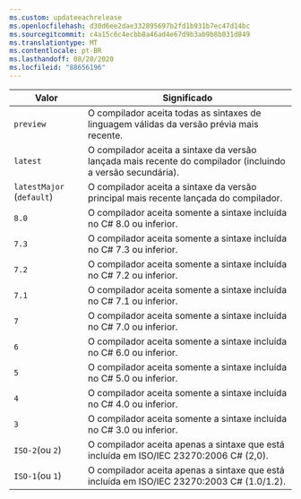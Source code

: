 ```yaml
---
ms.custom: updateeachrelease
ms.openlocfilehash: d30d6ee2dae332895697b2fd1b931b7ec47d14bc
ms.sourcegitcommit: c4a15c6c4ecbb8a46ad4e67d9b3ab9b8b031d849
ms.translationtype: MT
ms.contentlocale: pt-BR
ms.lasthandoff: 08/20/2020
ms.locfileid: "88656196"
---
```

| Valor                     | Significado                                                                                                 |
|---------------------------|---------------------------------------------------------------------------------------------------------|
| `preview`                 | O compilador aceita todas as sintaxes de linguagem válidas da versão prévia mais recente.                         |
| `latest`                  | O compilador aceita a sintaxe da versão lançada mais recente do compilador (incluindo a versão secundária). |
| `latestMajor` (`default`) | O compilador aceita a sintaxe da versão principal mais recente lançada do compilador.                     |
| `8.0`                     | O compilador aceita somente a sintaxe incluída no C# 8.0 ou inferior.                                   |
| `7.3`                     | O compilador aceita somente a sintaxe incluída no C# 7.3 ou inferior.                                   |
| `7.2`                     | O compilador aceita somente a sintaxe incluída no C# 7.2 ou inferior.                                   |
| `7.1`                     | O compilador aceita somente a sintaxe incluída no C# 7.1 ou inferior.                                   |
| `7`                       | O compilador aceita somente a sintaxe incluída no C# 7.0 ou inferior.                                   |
| `6`                       | O compilador aceita somente a sintaxe incluída no C# 6.0 ou inferior.                                   |
| `5`                       | O compilador aceita somente a sintaxe incluída no C# 5.0 ou inferior.                                   |
| `4`                       | O compilador aceita somente a sintaxe incluída no C# 4.0 ou inferior.                                   |
| `3`                       | O compilador aceita somente a sintaxe incluída no C# 3.0 ou inferior.                                   |
| `ISO-2`(ou `2`)          | O compilador aceita apenas a sintaxe que está incluída em ISO/IEC 23270:2006 C# (2,0).                       |
| `ISO-1`(ou `1`)          | O compilador aceita apenas a sintaxe que está incluída em ISO/IEC 23270:2003 C# (1.0/1.2).                   |
